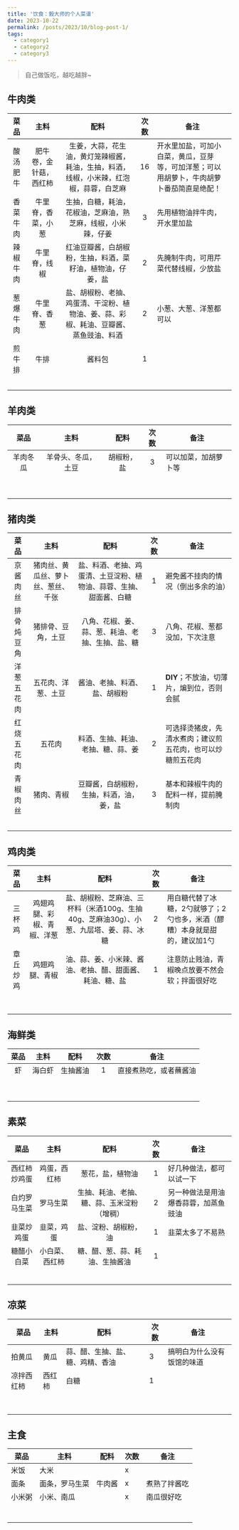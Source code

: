 ```yaml
---
title: '饮食：毅大师的个人菜谱'
date: 2023-10-22
permalink: /posts/2023/10/blog-post-1/
tags:
  - category1
  - category2
  - category3
---
```


> 自己做饭吃，越吃越胖~

## 牛肉类

|   菜品   |          主料          |                                          配料                                          | 次数  | 备注                                                                                     |
| :------: | :--------------------: | :------------------------------------------------------------------------------------: | :---: | ---------------------------------------------------------------------------------------- |
| 酸汤肥牛 | 肥牛卷，金针菇，西红柿 | 生姜，大蒜，花生油，黄灯笼辣椒酱，耗油，生抽，料酒，线椒，小米辣，红泡椒，蒜蓉，白芝麻 |  16   | 开水里加盐，可加小白菜，黄瓜，豆芽等，可加洋葱；可以用胡萝卜，牛肉胡萝卜番茄简直是绝配！ |
| 香菜牛肉 |   牛里脊，香菜，小葱   |              生抽，白糖，耗油，花椒油，芝麻油，熟芝麻，线椒，小米辣，仔姜              |   3   | 先用植物油拌牛肉，开水里加盐                                                             |
| 辣椒牛肉 |      牛里脊，线椒      |               红油豆瓣酱，白胡椒粉，生抽，料酒，菜籽油，植物油，仔姜，盐               |   2   | 先腌制牛肉，可用芹菜代替线椒，少放盐                                                     |
| 葱爆牛肉 |      牛里脊、香葱      |  盐、胡椒粉、老抽、鸡蛋清、干淀粉、植物油、姜、蒜、彩椒、耗油、豆瓣酱、蒸鱼豉油、料酒  |   2   | 小葱、大葱、洋葱都可以                                                                   |
|  煎牛排  |          牛排          |                                         酱料包                                         |   1   |                                                                                          |
|          |                        |                                                                                        |       |                                                                                          |
|          |                        |                                                                                        |       |                                                                                          |
|          |                        |                                                                                        |       |                                                                                          |
|          |                        |                                                                                        |       |                                                                                          |
|          |                        |                                                                                        |       |                                                                                          |

## 羊肉类

|   菜品   |        主料        |    配料    | 次数  | 备注                 |
| :------: | :----------------: | :--------: | :---: | -------------------- |
| 羊肉冬瓜 | 羊骨头、冬瓜，土豆 | 胡椒粉，盐 |   3   | 可以加菜，加胡萝卜等 |
|          |                    |            |       |                      |
|          |                    |            |       |                      |
|          |                    |            |       |                      |
|          |                    |            |       |                      |
|          |                    |            |       |                      |
|          |                    |            |       |                      |
|          |                    |            |       |                      |
|          |                    |            |       |                      |
|          |                    |            |       |                      |

## 猪肉类

|    菜品    |                主料                |                                配料                                | 次数  | 备注                                                       |
| :--------: | :--------------------------------: | :----------------------------------------------------------------: | :---: | ---------------------------------------------------------- |
|  京酱肉丝  | 猪肉丝、黄瓜丝、萝卜丝、葱丝、千张 | 盐、料酒、老抽、鸡蛋清、土豆淀粉、植物油、蒜蓉、生抽、甜面酱、白糖 |   1   | 避免酱不挂肉的情况（倒出多余的油）                         |
| 排骨炖豆角 |         猪排骨、豆角，土豆         |          八角、花椒、姜、蒜、葱、耗油、老抽、生抽、盐、糖          |   3   | 八角、花椒、葱都没加，下次注意                             |
| 洋葱五花肉 |         五花肉、洋葱、土豆         |                    酱油、老抽、料酒、盐、胡椒粉                    |   1   | **DIY**；不放油，切薄片，煸到位，否则会腻                  |
| 红烧五花肉 |               五花肉               |                 料酒、生抽、耗油、老抽、糖、蒜、姜                 |   2   | 可选择烫猪皮，先清水煮肉；建议煎五花肉，也可以炒糖煎五花肉 |
|  青椒肉丝  |             猪肉、青椒             |              豆瓣酱，白胡椒粉，生抽，料酒，油，姜，盐              |   3   | 基本和辣椒牛肉的配料一样，提前腌制肉                       |
|            |                                    |                                                                    |       |                                                            |
|            |                                    |                                                                    |       |                                                            |
|            |                                    |                                                                    |       |                                                            |
|            |                                    |                                                                    |       |                                                            |
|            |                                    |                                                                    |       |                                                            |

## 鸡肉类

|   菜品   |            主料            |                                          配料                                          | 次数  | 备注                                                                      |
| :------: | :------------------------: | :------------------------------------------------------------------------------------: | :---: | ------------------------------------------------------------------------- |
|  三杯鸡  | 鸡翅鸡腿、彩椒、青椒、洋葱 | 盐、胡椒粉、芝麻油、三杯料（米酒100g、生抽40g、芝麻油30g）、小葱、九层塔、姜、蒜、冰糖 |   2   | 用白糖代替了冰糖，2勺就够了；2勺也多，米酒（醪糟）本身就是甜的，建议加1勺 |
| 章丘炒鸡 |       鸡翅鸡腿、青椒       |                油、蒜、姜、小米辣、酱油、老抽、醋、甜面酱、耗油、糖、盐                |   1   | 注意防止贱油，青椒晚点放要不然会软；拌面很好吃                            |
|          |                            |                                                                                        |       |                                                                           |
|          |                            |                                                                                        |       |                                                                           |
|          |                            |                                                                                        |       |                                                                           |
|          |                            |                                                                                        |       |                                                                           |
|          |                            |                                                                                        |       |                                                                           |
|          |                            |                                                                                        |       |                                                                           |
|          |                            |                                                                                        |       |                                                                           |
|          |                            |                                                                                        |       |                                                                           |

## 海鲜类

| 菜品  |  主料  |   配料   | 次数  | 备注                   |
| :---: | :----: | :------: | :---: | ---------------------- |
|  虾   | 海白虾 | 生抽酱油 |   1   | 直接煮熟吃，或者蘸酱油 |
|       |        |          |       |                        |
|       |        |          |       |                        |
|       |        |          |       |                        |
|       |        |          |       |                        |
|       |        |          |       |                        |
|       |        |          |       |                        |
|       |        |          |       |                        |
|       |        |          |       |                        |
|       |        |          |       |                        |

## 素菜

|     菜品     |      主料      |                    配料                    | 次数  | 备注                                 |
| :----------: | :------------: | :----------------------------------------: | :---: | ------------------------------------ |
| 西红柿炒鸡蛋 |  鸡蛋，西红柿  |              葱花，盐，植物油              |   1   | 好几种做法，都可以试一下             |
| 白灼罗马生菜 |    罗马生菜    | 生抽、耗油、老抽、糖、蒜、玉米淀粉（增稠） |   2   | 另一种做法是用油爆香蒜蓉，加蒸鱼豉油 |
|  韭菜炒鸡蛋  |   韭菜，鸡蛋   |            盐、淀粉、胡椒粉，油            |   1   | 韭菜太多了不易熟                     |
|  糖醋小白菜  | 小白菜、西红柿 |       糖、醋、葱、蒜、耗油、生抽酱油       |   1   |                                      |
|              |                |                                            |       |                                      |
|              |                |                                            |       |                                      |
|              |                |                                            |       |                                      |
|              |                |                                            |       |                                      |
|              |                |                                            |       |                                      |
|              |                |                                            |       |                                      |

## 凉菜

| 菜品       | 主料   | 配料                             | 次数 | 备注                       |
| ---------- | ------ | -------------------------------- | ---- | -------------------------- |
| 拍黄瓜     | 黄瓜   | 蒜、醋、生抽、盐、糖、鸡精、香油 | 3    | 搞明白为什么没有饭馆的味道 |
| 凉拌西红柿 | 西红柿 | 白糖                             | 1    |                            |
|            |        |                                  |      |                            |
|            |        |                                  |      |                            |
|            |        |                                  |      |                            |
|            |        |                                  |      |                            |
|            |        |                                  |      |                            |
|            |        |                                  |      |                            |
|            |        |                                  |      |                            |
|            |        |                                  |      |                            |

## 主食

| 菜品   | 主料           | 配料   | 次数 | 备注         |
| ------ | -------------- | ------ | ---- | ------------ |
| 米饭   | 大米           |        | x    |              |
| 面条   | 面条，罗马生菜 | 牛肉酱 | x    | 煮熟了拌酱吃 |
| 小米粥 | 小米、南瓜     |        | x    | 南瓜很好吃   |
|        |                |        |      |              |
|        |                |        |      |              |
|        |                |        |      |              |
|        |                |        |      |              |
|        |                |        |      |              |
|        |                |        |      |              |
|        |                |        |      |              |